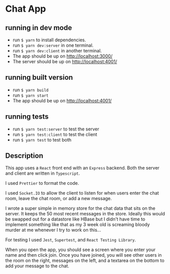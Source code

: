 # Chat App

## running in dev mode
- run `$ yarn` to install dependencies. 
- run `$ yarn dev:server` in one terminal.
- run `$ yarn dev:client` in another terminal.
- The app should be up on [http://localhost:3000/](http://localhost:3000/)
- The server should be up on [http://localhost:4001/](http://localhost:4001/)

## running built version
- run `$ yarn build`
- run `$ yarn start`
- The app should be up on [http://localhost:4001/](http://localhost:4001/)

## running tests
- run `$ yarn test:server` to test the server
- run `$ yarn test:client` to test the client
- run `$ yarn test` to test both

## Description
This app uses a `React` front end with an `Express` backend. Both the server and client are written in `Typescript`.

I used `Prettier` to format the code.

I used `Socket.IO` to allow the client to listen for when users enter the chat room, leave the chat room, or add a new message.

I wrote a super simple in memory store for the chat data that sits on the server. It keeps the 50 most recent messages in the store. Ideally this would be swapped out for a datastore like HBase but I didn't have time to implement something like that as my 3 week old is screaming bloody murder at me whenever I try to work on this...

For testing I used `Jest`, `Supertest`, and `React Testing Library`.

When you open the app, you should see a screen where you enter your name and then click join. Once you have joined, you will see other users in the room on the right, messages on the left, and a textarea on the bottom
to add your message to the chat.
